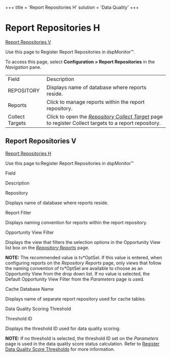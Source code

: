 +++
title = 'Report Repositories H'
solution = 'Data Quality'
+++

# Report Repositories H

[Report Repositories V](#Report_Repositoriess_V)

<div class="use">

Use this page to Register Report Repositories in dspMonitor™.

</div>

To access this page, select **Configuration \> Report
Repositories** in the
*Navigation* pane.

|                 |                                                                                                                                         |
| --------------- | --------------------------------------------------------------------------------------------------------------------------------------- |
| Field           | Description                                                                                                                             |
| REPOSITORY      | Displays name of database where reports reside.                                                                                         |
| Reports         | Click to manage reports within the report repository.                                                                                   |
| Collect Targets | Click to open the *[Repository Collect Target](Repository_Collect_Target)* page to register Collect targets to a report repository. |

## <span id="Data_Sources_V"></span>Report Repositories V

[Report Repositories H](#Report_Repositories_H)

<div class="use">

Use this page to:Register Report Repositories in dspMonitor™

</div>

Field

Description

Repository

Displays name of database where reports reside.

Report Filter

Displays naming convention for reports within the report repository.

Opportunity View Filter

Displays the view that filters the selection options in the Opportunity
View list box on the *[Repository Reports](Repository_Reports_H)*
page.

**NOTE:** The recommended value is tv\*OptSel. If this value is entered,
when configuring reports on the *Repository Reports* page, only views
that follow the naming convention of tv\*OptSel are available to choose
as an Opportunity View from the drop down list. If no value is selected,
the Default Opportunity View Filter from the *Parameters* page is used.

Cache Database Name

Displays name of separate report repository used for cache tables.

Data Quality Scoring Threshold

Threshold ID

Displays the threshold ID used for data quality scoring.

**NOTE:** If no threshold is selected, the threshold ID set on the
*Parameters* page is used in the data quality score status calculation.
Refer to [Register Data Quality Score
Thresholds](../Use_Cases/Populate_Configuration_Tables#Register_Data_Quality_Score_Thresholds)
for more information.
